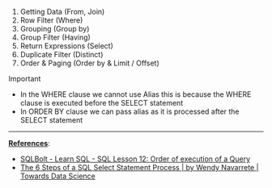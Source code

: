 1. Getting Data (From, Join)
2. Row Filter (Where)
3. Grouping (Group by)
4. Group Filter (Having)
5. Return Expressions (Select)
6. Duplicate Filter (Distinct)
7. Order & Paging (Order by & Limit / Offset)

 > [!IMPORTANT]
 > * In the WHERE clause we cannot use Alias this is because the WHERE clause is executed before the SELECT statement
 > * In ORDER BY clause we can pass alias as it is processed after the SELECT statement

---

**<u>References</u>**:

* [SQLBolt - Learn SQL - SQL Lesson 12: Order of execution of a Query](https://sqlbolt.com/lesson/select_queries_order_of_execution)
* [The 6 Steps of a SQL Select Statement Process | by Wendy Navarrete | Towards Data Science](https://towardsdatascience.com/the-6-steps-of-a-sql-select-statement-process-b3696a49a642)
